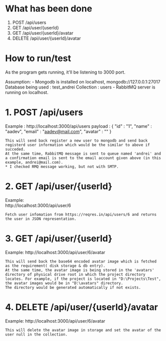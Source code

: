 # What has been done

1. POST /api/users
2. GET /api/user/{userId}
3. GET /api/user/{userId}/avatar
4. DELETE /api/user/{userId}/avatar

# How to run/test

As the program gets running, it'll be listening to 3000 port.

Assumption:
    -   Mongodb is installed on localhost, mongodb://127.0.0.1:27017
        Database being used : test_andrei
        Collection : users
    -   RabbitMQ server is running on localhost.

# 1. POST /api/users

Example : 
    http://localhost:3000/api/users
    payload : {
        "id" : "1",
        "name" : "aadev",
        "email" : "aadev@mail.com",
        "avatar" : ""
    }

    This will send back register a new user to mongodb and send back registerd user information which would be the similar to above if succeded.
    At the same time, RabbitMQ message is sent to queue named 'andrei' and a confirmation email is sent to the email account given above (in this example, andrei@mail.com).
    * I checked RMQ message working, but not with SMTP.

# 2. GET /api/user/{userId}

Example:    
    http://localhost:3000/api/user/6

    Fetch user infomation from https://reqres.in/api/users/6 and returns the user in JSON representation.

# 3. GET /api/user/{userId}

Example: 
    http://localhost:3000/api/user/6/avatar

    This will send back the base64 encoded avatar image which is fetched as the requirement( disk storage & db entry).
    At the same time, the avatar image is being stored in the 'avatars' directory of physical drive root in which the project directory locates. For example, if the project is located in "D:\Projects\Test", the avatar images would be in "D:\avatars" directory.
    The directory would be generated automatically if not exists.

# 4. DELETE /api/user/{userId}/avatar

Example: 
    http://localhost:3000/api/user/6/avatar

    This will delete the avatar image in storage and set the avatar of the user null in the collection.
